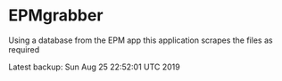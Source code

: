 # EPMgrabber
Using a database from the EPM app this application scrapes the files as required


Latest backup: Sun Aug 25 22:52:01 UTC 2019
